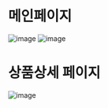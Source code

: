 # 메인페이지
![image](https://user-images.githubusercontent.com/91021293/168989883-59834f47-6a5b-4a21-8a90-bd5fcff2e5de.png)
![image](https://user-images.githubusercontent.com/91021293/168992021-ba49d3db-4eea-4d94-a9dc-28eb6629b55d.png)
<br/>





# 상품상세 페이지

![image](https://user-images.githubusercontent.com/91021293/168990112-963c2f82-4ac4-43cb-a3a1-18d2aed94250.png)

